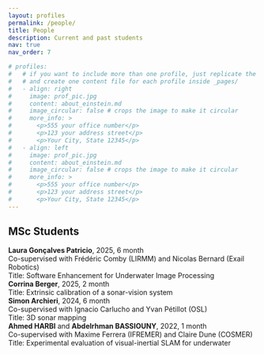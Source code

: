 ```yaml
---
layout: profiles
permalink: /people/
title: People
description: Current and past students
nav: true
nav_order: 7

# profiles:
#   # if you want to include more than one profile, just replicate the following block
#   # and create one content file for each profile inside _pages/
#   - align: right
#     image: prof_pic.jpg
#     content: about_einstein.md
#     image_circular: false # crops the image to make it circular
#     more_info: >
#       <p>555 your office number</p>
#       <p>123 your address street</p>
#       <p>Your City, State 12345</p>
#   - align: left
#     image: prof_pic.jpg
#     content: about_einstein.md
#     image_circular: false # crops the image to make it circular
#     more_info: >
#       <p>555 your office number</p>
#       <p>123 your address street</p>
#       <p>Your City, State 12345</p>
---
```


## MSc Students

<div class="row align-items-center">
  <b>Laura Gonçalves Patricio</b>, 2025, 6 month <br>
  Co-supervised with Frédéric Comby (LIRMM) and Nicolas Bernard (Exail Robotics) <br>
  Title: Software Enhancement for Underwater Image Processing
</div>

<div class="row align-items-center">
  <b>Corrina Berger</b>, 2025, 2 month <br>
  Title: Extrinsic calibration of a sonar-vision system
</div>

<div class="row align-items-center">
  <b>Simon Archieri</b>, 2024, 6 month <br>
  Co-supervised with Ignacio Carlucho and Yvan Pétillot (OSL) <br>
  Title: 3D sonar mapping
</div>

<div class="row align-items-center">
  <b>Ahmed HARBI</b> and <b>Abdelrhman BASSIOUNY</b>, 2022, 1 month <br>
  Co-supervised with Maxime Ferrera (IFREMER) and Claire Dune (COSMER) <br>
  Title: Experimental evaluation of visual-inertial SLAM for underwater
</div>